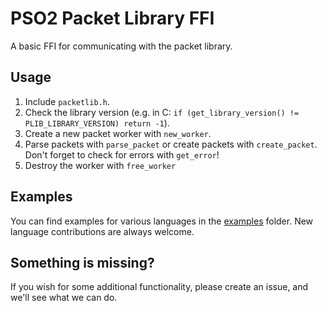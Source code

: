 # PSO2 Packet Library FFI

A basic FFI for communicating with the packet library.

## Usage

 1) Include `packetlib.h`.
 2) Check the library version (e.g. in C: `if (get_library_version() != PLIB_LIBRARY_VERSION) return -1`).
 3) Create a new packet worker with `new_worker`.
 4) Parse packets with `parse_packet` or create packets with `create_packet`. Don't forget to check for errors with `get_error`!
 5) Destroy the worker with `free_worker`

## Examples

You can find examples for various languages in the [examples](examples) folder. New language contributions are always welcome.

## Something is missing?

If you wish for some additional functionality, please create an issue, and we'll see what we can do.
